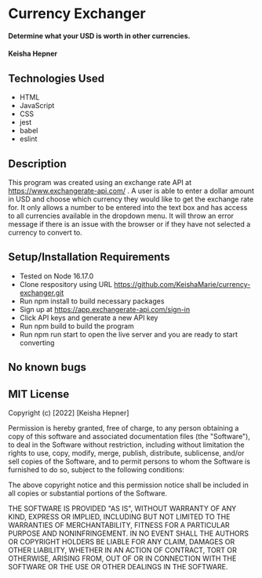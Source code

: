 # Currency Exchanger

#### Determine what your USD is worth in other currencies.

#### Keisha Hepner

## Technologies Used

* HTML
* JavaScript
* CSS
* jest
* babel
* eslint

## Description 
This program was created using an exchange rate API at https://www.exchangerate-api.com/ . 
A user is able to enter a dollar amount in USD and choose which currency they would like to get the exchange rate for. It only allows a number to be entered into the text box and has access to all currencies available in the dropdown menu. It will throw an error message if there is an issue with the browser or if they have not selected a currency to convert to. 

## Setup/Installation Requirements

* Tested on Node 16.17.0
* Clone respository using URL https://github.com/KeishaMarie/currency-exchanger.git
* Run npm install to build necessary packages
* Sign up at https://app.exchangerate-api.com/sign-in
* Click API keys and generate a new API key
* Run npm build to build the program
* Run npm run start to open the live server and you are ready to start converting

## No known bugs

## MIT License

Copyright (c) [2022] [Keisha Hepner]

Permission is hereby granted, free of charge, to any person obtaining a copy of this software and associated documentation files (the "Software"), to deal in the Software without restriction, including without limitation the rights to use, copy, modify, merge, publish, distribute, sublicense, and/or sell copies of the Software, and to permit persons to whom the Software is furnished to do so, subject to the following conditions:

The above copyright notice and this permission notice shall be included in all copies or substantial portions of the Software.

THE SOFTWARE IS PROVIDED "AS IS", WITHOUT WARRANTY OF ANY KIND, EXPRESS OR IMPLIED, INCLUDING BUT NOT LIMITED TO THE WARRANTIES OF MERCHANTABILITY, FITNESS FOR A PARTICULAR PURPOSE AND NONINFRINGEMENT. IN NO EVENT SHALL THE AUTHORS OR COPYRIGHT HOLDERS BE LIABLE FOR ANY CLAIM, DAMAGES OR OTHER LIABILITY, WHETHER IN AN ACTION OF CONTRACT, TORT OR OTHERWISE, ARISING FROM, OUT OF OR IN CONNECTION WITH THE SOFTWARE OR THE USE OR OTHER DEALINGS IN THE SOFTWARE.